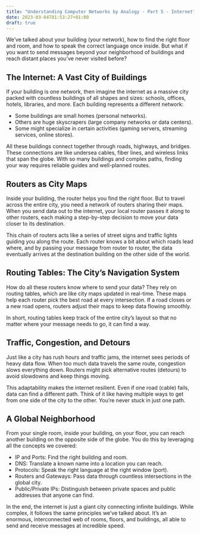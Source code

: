 ```yaml
---
title: "Understanding Computer Networks by Analogy - Part 5 - Internet"
date: 2023-03-04T01:53:27+01:00
draft: true
---
```


We’ve talked about your building (your network), how to find the right floor and room, and how to speak the correct language once inside. But what if you want to send messages beyond your neighborhood of buildings and reach distant places you’ve never visited before?

## The Internet: A Vast City of Buildings

If your building is one network, then imagine the internet as a massive city packed with countless buildings of all shapes and sizes: schools, offices, hotels, libraries, and more. Each building represents a different network:

* Some buildings are small homes (personal networks).
* Others are huge skyscrapers (large company networks or data centers).
* Some might specialize in certain activities (gaming servers, streaming services, online stores).

All these buildings connect together through roads, highways, and bridges. These connections are like undersea cables, fiber lines, and wireless links that span the globe. With so many buildings and complex paths, finding your way requires reliable guides and well-planned routes.

## Routers as City Maps

Inside your building, the router helps you find the right floor. But to travel across the entire city, you need a network of routers sharing their maps. When you send data out to the internet, your local router passes it along to other routers, each making a step-by-step decision to move your data closer to its destination.

This chain of routers acts like a series of street signs and traffic lights guiding you along the route. Each router knows a bit about which roads lead where, and by passing your message from router to router, the data eventually arrives at the destination building on the other side of the world.

## Routing Tables: The City’s Navigation System

How do all these routers know where to send your data? They rely on routing tables, which are like city maps updated in real-time. These maps help each router pick the best road at every intersection. If a road closes or a new road opens, routers adjust their maps to keep data flowing smoothly.

In short, routing tables keep track of the entire city’s layout so that no matter where your message needs to go, it can find a way.


## Traffic, Congestion, and Detours

Just like a city has rush hours and traffic jams, the internet sees periods of heavy data flow. When too much data travels the same route, congestion slows everything down. Routers might pick alternative routes (detours) to avoid slowdowns and keep things moving.

This adaptability makes the internet resilient. Even if one road (cable) fails, data can find a different path. Think of it like having multiple ways to get from one side of the city to the other. You’re never stuck in just one path.

## A Global Neighborhood

From your single room, inside your building, on your floor, you can reach another building on the opposite side of the globe. You do this by leveraging all the concepts we covered:

* IP and Ports: Find the right building and room.
* DNS: Translate a known name into a location you can reach.
* Protocols: Speak the right language at the right window (port).
* Routers and Gateways: Pass data through countless intersections in the global city.
* Public/Private IPs: Distinguish between private spaces and public addresses that anyone can find.

In the end, the internet is just a giant city connecting infinite buildings. While complex, it follows the same principles we’ve talked about. It’s an enormous, interconnected web of rooms, floors, and buildings, all able to send and receive messages at incredible speed.